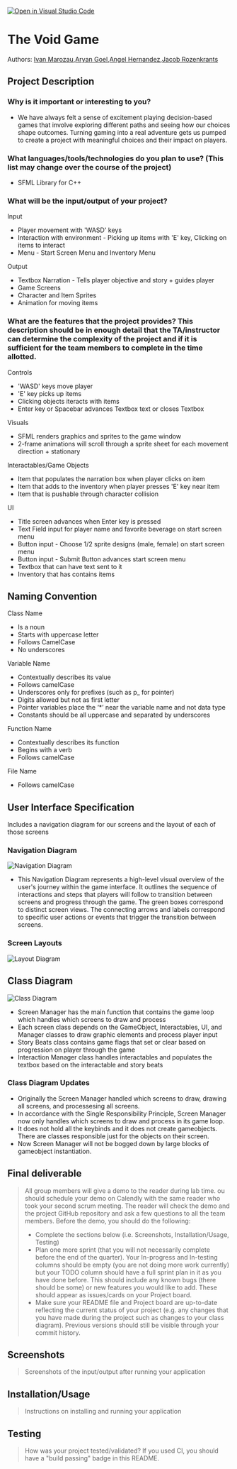 [![Open in Visual Studio Code](https://classroom.github.com/assets/open-in-vscode-718a45dd9cf7e7f842a935f5ebbe5719a5e09af4491e668f4dbf3b35d5cca122.svg)](https://classroom.github.com/online_ide?assignment_repo_id=11529694&assignment_repo_type=AssignmentRepo)
 
# The Void Game
 
Authors: [Ivan Marozau](https://github.com/MatterCollapse),[Aryan Goel](https://github.com/agoel27),[Angel Hernandez](https://github.com/ahern650),[Jacob Rozenkrants](https://github.com/jar04)

## Project Description
### Why is it important or interesting to you?
* We have always felt a sense of excitement playing decision-based games that involve exploring different paths and seeing how our choices shape outcomes. Turning gaming into a real adventure gets us pumped to create a project with meaningful choices and their impact on players.
### What languages/tools/technologies do you plan to use? (This list may change over the course of the project)
* SFML Library for C++
### What will be the input/output of your project?
Input
* Player movement with 'WASD' keys 
* Interaction with environment - Picking up items with 'E' key, Clicking on items to interact
* Menu - Start Screen Menu and Inventory Menu
  
Output
* Textbox Narration - Tells player objective and story + guides player
* Game Screens
* Character and Item Sprites
* Animation for moving items

### What are the features that the project provides? This description should be in enough detail that the TA/instructor can determine the complexity of the project and if it is sufficient for the team members to complete in the time allotted.
Controls
* 'WASD' keys move player
* 'E' key picks up items
* Clicking objects iteracts with items
* Enter key or Spacebar advances Textbox text or closes Textbox

Visuals
* SFML renders graphics and sprites to the game window
* 2-frame animations will scroll through a sprite sheet for each movement direction + stationary

Interactables/Game Objects
* Item that populates the narration box when player clicks on item
* Item that adds to the inventory when player presses 'E' key near item
* Item that is pushable through character collision

UI
* Title screen advances when Enter key is pressed
* Text Field input for player name and favorite beverage on start screen menu
* Button input - Choose 1/2 sprite designs (male, female) on start screen menu
* Button input - Submit Button advances start screen menu
* Textbox that can have text sent to it
* Inventory that has contains items

## Naming Convention
Class Name 
* Is a noun
* Starts with uppercase letter
* Follows CamelCase
* No underscores

Variable Name
* Contextually describes its value
* Follows camelCase
* Underscores only for prefixes (such as p_ for pointer)
* Digits allowed but not as first letter
* Pointer variables place the ‘*’ near the variable name and not data type
* Constants should be all uppercase and separated by underscores

Function Name
* Contextually describes its function
* Begins with a verb
* Follows camelCase

File Name
* Follows camelCase

## User Interface Specification
Includes a navigation diagram for our screens and the layout of each of those screens

### Navigation Diagram
![Navigation Diagram](https://github.com/cs100/final-project-thevoidgame/blob/master/NavigationDiagram.png?raw=true)
* This Navigation Diagram represents a high-level visual overview of the user's journey within the game interface. It outlines the sequence of interactions and steps that players will follow to transition between screens and progress through the game. The green boxes correspond to distinct screen views. The connecting arrows and labels correspond to specific user actions or events that trigger the transition between screens.

### Screen Layouts
![Layout Diagram](https://github.com/cs100/final-project-thevoidgame/blob/master/ProjectDiagram.png?raw=true)

## Class Diagram
![Class Diagram](https://github.com/cs100/final-project-thevoidgame/blob/master/ClassDiagram.png?raw=true)
* Screen Manager has the main function that contains the game loop which handles which screens to draw and process
* Each screen class depends on the GameObject, Interactables, UI, and Manager classes to draw graphic elements and process player input
* Story Beats class contains game flags that set or clear based on progression on player through the game
* Interaction Manager class handles interactables and populates the textbox based on the interactable and story beats

### Class Diagram Updates
* Originally the Screen Manager handled which screens to draw, drawing all screens, and processesing all screens.
* In accordance with the Single Responsibility Principle, Screen Manager now only handles which screens to draw and process in its game loop. 
* It does not hold all the keybinds and it does not create gameobjects. There are classes responsible just for the objects on their screen. 
* Now Screen Manager will not be bogged down by large blocks of gameobject instantiation. 
 
## Final deliverable
 > All group members will give a demo to the reader during lab time. ou should schedule your demo on Calendly with the same reader who took your second scrum meeting. The reader will check the demo and the project GitHub repository and ask a few questions to all the team members. 
 > Before the demo, you should do the following:
 > * Complete the sections below (i.e. Screenshots, Installation/Usage, Testing)
 > * Plan one more sprint (that you will not necessarily complete before the end of the quarter). Your In-progress and In-testing columns should be empty (you are not doing more work currently) but your TODO column should have a full sprint plan in it as you have done before. This should include any known bugs (there should be some) or new features you would like to add. These should appear as issues/cards on your Project board.
 > * Make sure your README file and Project board are up-to-date reflecting the current status of your project (e.g. any changes that you have made during the project such as changes to your class diagram). Previous versions should still be visible through your commit history. 
 
 ## Screenshots
 > Screenshots of the input/output after running your application
 ## Installation/Usage
 > Instructions on installing and running your application
 ## Testing
 > How was your project tested/validated? If you used CI, you should have a "build passing" badge in this README.
 
